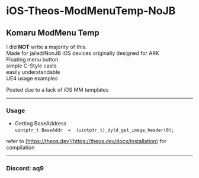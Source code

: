# iOS-Theos-ModMenuTemp-NoJB
 
## Komaru ModMenu Temp  
I did **NOT** write a majority of this.  
Made for jailed/NonJB iOS devices
originally designed for ARK  
Floating menu button  
simple C-Style casts        
easily understandable  
UE4 usage examples  
  
Posted due to a lack of iOS MM templates

---  

### Usage  
* Getting BaseAddress  
``` uintptr_t BaseAddr  =  (uintptr_t)_dyld_get_image_header(0); ```

refer to [https://theos.dev](https://theos.dev/docs/installation) for compilation

---
### Discord: aq9
